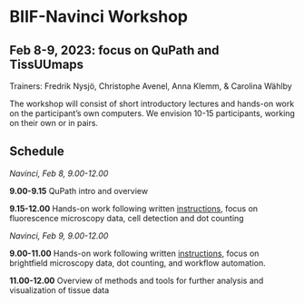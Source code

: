 # BIIF-Navinci Workshop 
## Feb 8-9, 2023: focus on QuPath and TissUUmaps
Trainers: Fredrik Nysjö, Christophe Avenel, Anna Klemm, & Carolina Wählby

The workshop will consist of short introductory lectures and hands-on work on the participant’s own computers. We envision 10-15 participants, working on their own or in pairs. 

## Schedule
*Navinci, Feb 8, 9.00-12.00*
 
**9.00-9.15** QuPath intro and overview

**9.15-12.00** Hands-on work following written [instructions](part1_qupath/README.md), focus on fluorescence microscopy data, cell detection and dot counting

*Navinci, Feb 9, 9.00-12.00*

**9.00-11.00** Hands-on work following written [instructions](part1_qupath/dataset2_brightfield.md), focus on brightfield microscopy data, dot counting, and workflow automation.

**11.00-12.00** Overview of methods and tools for further analysis and visualization of tissue data
